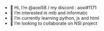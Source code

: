 - 👋 Hi, I’m @aoxi58 / my discord : aoxi#1171
- 👀 I’m interested in mtb and informatic
- 🌱 I’m currently learning python, js and html
- 💞️ I’m looking to collaborate on NSI project


<!---
aoxi58/aoxi58 is a ✨ special ✨ repository because its `README.md` (this file) appears on your GitHub profile.
You can click the Preview link to take a look at your changes.
--->
